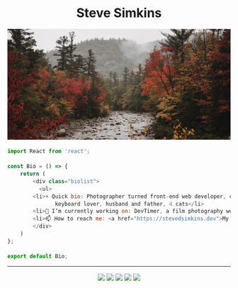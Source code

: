 <h1 align="center"> Steve Simkins </h1>

![Cover](./img/cover.jpg)

```javascript
import React from 'react'; 

const Bio = () => {
	return (
	    <div class="biolist">
	      <ul>
		<li>⚡️ Quick bio: Photographer turned front-end web developer, coffee addict, 
		       keyboard lover, husband and father, 4 cats</li>
		<li>🔭 I’m currently working on: DevTimer, a film photography web app using React</li>
		<li>📫 How to reach me: <a href="https://stevedsimkins.dev">My Website!</a></li>
	    </div>
	)
};

export default Bio;
```
----

<p align="center">
	<a href="https://stevedsimkins.dev" target="blank"><img align="center" src="https://img.icons8.com/fluency/48/000000/web.png"/></a>
	<a href="https://stevedsimkins.hashnode.dev" target="blank"><img align="center" src="https://img.icons8.com/fluency/48/000000/typewriter-with-paper.png"/></a> 
	<a href="https://twitter.com/stevedsimkins" target="blank"><img align="center" src="https://img.icons8.com/fluency/48/000000/twitter.png"/></a>
	<a href="https://instagram.com/stevedylanphoto" target="blank"><img align="center" src="https://img.icons8.com/fluency/48/000000/instagram-new.png"/></a>
	<a href="https://facebook.com/sdsimkins" target="blank"><img align="center" src="https://img.icons8.com/fluency/48/000000/facebook.png"/></a>
</p>
